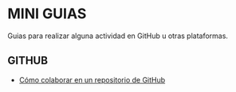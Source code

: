 # MINI GUIAS

Guias para realizar alguna actividad en GitHub u otras plataformas.

## GITHUB

- [Cómo colaborar en un repositorio de GitHub](docs/colaborador.md)
